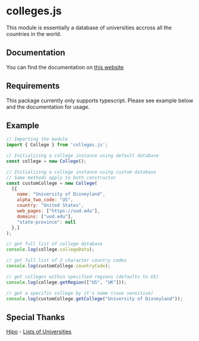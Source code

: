# colleges.js

This module is essentially a database of universities accross all the countries 
in the world.

## Documentation
You can find the documentation on 
[this website](https://jez020.github.io/colleges.js/index.html)

## Requirements
This package currently only supports typescript. 
Please see example below and the documentation for usage.

## Example
```js
// Importing the module
import { College } from 'colleges.js';

// Initializing a college instance using default database
const college = new College();

// Initializing a college instance using custom database
// Same methods apply to both constructor
const customCollege = new College(
  [{
    name: "University of Disneyland",
    alpha_two_code: "US",
    country: "United States",
    web_pages: ["https://uod.edu"],
    domains: ["uod.edu"],
    "state-province": null
  },]
);

// get full list of college database
console.log(college.collegeData);

// get full list of 2 character country codes
console.log(customCollege.countryCode);

// get colleges within specified regions (defaults to US)
console.log(college.getRegion(["US", "UK"]));

// get a specific college by it's name (case sensitive)
console.log(customCollege.getCollege("University of Disneyland"));
```

## Special Thanks
[Hipo](https://github.com/Hipo) - 
[Lists of Universities](https://github.com/Hipo/university-domains-list/blob/master/world_universities_and_domains.json)



